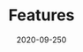 ---
title: "Features"
date: 2020-09-250
icon: "ti-package"
description: "Lorem ipsum dolor sit amet ipsum dolor sit amet ipsum dolor sit amet"
type : "docs"
---
